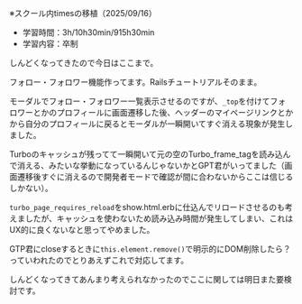 ※スクール内timesの移植（2025/09/16）


- 学習時間：3h/10h30min/915h30min
- 学習内容：卒制
  

しんどくなってきたので今日はここまで。

フォロー・フォロワー機能作ってます。Railsチュートリアルそのまま。

モーダルでフォロー・フォロワー一覧表示させるのですが、`_top`を付けてフォロワーとかのプロフィールに画面遷移した後、ヘッダーのマイページリンクとかから自分のプロフィールに戻るとモーダルが一瞬開いてすぐ消える現象が発生しました。

Turboのキャッシュが残ってて一瞬開いて元の空のTurbo_frame_tagを読み込んで消える、みたいな挙動になっているんじゃないかとGPT君がいってました（画面遷移後すぐに消えるので開発者モードで確認が間に合わないからここは信じるしかない）。

`turbo_page_requires_reload`をshow.html.erbに仕込んでリロードさせるのも考えましたが、キャッシュを使わないため読み込み時間が発生してしまい、これはUX的に良くないなと思ってやめました。

GTP君にcloseするときに`this.element.remove()`で明示的にDOM削除したら？っていわれたのでとりあえずこれで対応してます。

しんどくなってきてあんまり考えられなかったのでここに関しては明日また要検討です。

